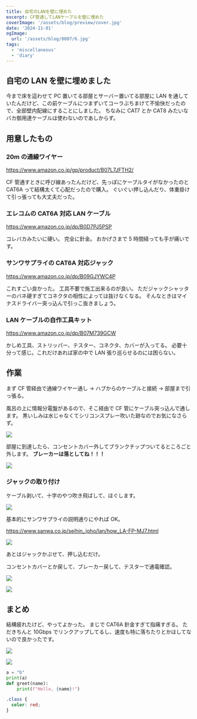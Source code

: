 ```yaml
---
title: 自宅のLANを壁に埋めた
excerpt: CF管通してLANケーブルを壁に埋めた
coverImage: '/assets/blog/preview/cover.jpg'
date: '2024-11-01'
ogImage:
  url: '/assets/blog/0007/6.jpg'
tags:
  - 'miscellaneous'
  - 'diary'
---
```


## 自宅の LAN を壁に埋めました

今まで床を這わせて PC 置いてる部屋とサーバー置いてる部屋に LAN を通していたんだけど、この前ケーブルにつまずいてコーラぶちまけて不愉快だったので、全部壁内配線にすることにしました。
ちなみに CAT7 とか CAT8 みたいなバカ御用達ケーブルは使わないのであしからず。

## 用意したもの

### 20m の通線ワイヤー

https://www.amazon.co.jp/gp/product/B07L7JFTH2/

CF 管通すときに呼び線あったんだけど、先っぽにケーブルタイがなかったのと CAT6A って結構太くて心配だったので購入。
ぐいぐい押し込んだり、体重掛けて引っ張っても大丈夫だった。

### エレコムの CAT6A 対応 LAN ケーブル

https://www.amazon.co.jp/dp/B0D7PJ5PSP

コレバカみたいに硬い。
完全に針金。
おかげさまで 5 時間経っても手が痛いです。

### サンワサプライの CAT6A 対応ジャック

https://www.amazon.co.jp/dp/B09GJYWC4P

これすごい良かった。
工具不要で施工出来るのが良い。
ただジャックシャッターのバネ硬すぎてコネクタの相性によっては抜けなくなる。
そんなときはマイナスドライバー突っ込んで引っこ抜きましょう。

### LAN ケーブルの自作工具キット

https://www.amazon.co.jp/dp/B07M739GCW

かしめ工具、ストリッパー、テスター、コネクタ、カバーが入ってる。
必要十分って感じ。これだけあれば家の中で LAN 張り巡らせるのには困らない。

## 作業

まず CF 管経由で通線ワイヤー通し -> ハブからのケーブルと接続 -> 部屋まで引っ張る。

風呂の上に情報分電盤があるので、そこ経由で CF 管にケーブル突っ込んで通します。
黒いしみは水じゃなくてシリコンスプレー吹いた跡なのでお気になさらず。

![](/assets/blog/0007/1.jpg)

部屋に到達したら、コンセントカバー外してブランクチップついてるところごと外します。
**ブレーカーは落としてね！！！**

![](/assets/blog/0007/2.jpg)

### ジャックの取り付け

ケーブル剥いて、十字のやつ吹き飛ばして、ほぐします。

![](/assets/blog/0007/3.jpg)

基本的にサンワサプライの説明通りにやれば OK。

https://www.sanwa.co.jp/seihin_joho/lan/how_LA-FP-MJ7.html

![](/assets/blog/0007/4.jpg)

あとはジャックかぶせて、押し込むだけ。

コンセントカバーとか戻して、ブレーカー戻して、テスターで通電確認。

![](/assets/blog/0007/5.jpg)

![](/assets/blog/0007/6.jpg)

## まとめ

結構疲れたけど、やってよかった。
まじで CAT6A 針金すぎて指痛すぎる。
ただきちんと 10Gbps でリンクアップしてるし、速度も特に落ちたりとかはしてないので良かったです。

![](/assets/blog/0007/7.png)

![](/assets/blog/0007/8.png)

```python
a = "b"
print(a)
def greet(name):
    print(f"Hello, {name}!")
```

```css
.class {
  color: red;
}
```
